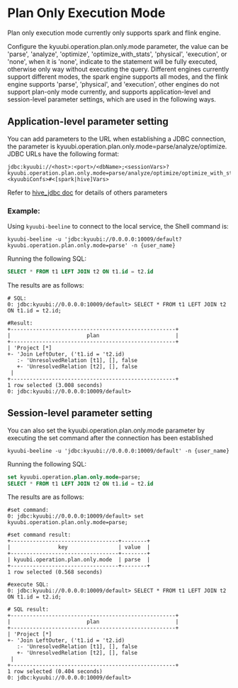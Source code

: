 <!--
- Licensed to the Apache Software Foundation (ASF) under one or more
- contributor license agreements.  See the NOTICE file distributed with
- this work for additional information regarding copyright ownership.
- The ASF licenses this file to You under the Apache License, Version 2.0
- (the "License"); you may not use this file except in compliance with
- the License.  You may obtain a copy of the License at
-
-   http://www.apache.org/licenses/LICENSE-2.0
-
- Unless required by applicable law or agreed to in writing, software
- distributed under the License is distributed on an "AS IS" BASIS,
- WITHOUT WARRANTIES OR CONDITIONS OF ANY KIND, either express or implied.
- See the License for the specific language governing permissions and
- limitations under the License.
-->

# Plan Only Execution Mode

Plan only execution mode currently only supports spark and flink engine.

Configure the kyuubi.operation.plan.only.mode parameter, the value can be 'parse', 'analyze', 'optimize', 'optimize_with_stats', 'physical', 'execution', or 'none', when it is 'none', indicate to the statement will be fully executed, otherwise only way without executing the query. Different engines currently support different modes, the spark engine supports all modes, and the flink engine supports 'parse', 'physical', and 'execution', other engines do not support plan-only mode currently, and supports application-level and session-level parameter settings, which are used in the following ways.

## Application-level parameter setting

You can add parameters to the URL when establishing a JDBC connection, the parameter is kyuubi.operation.plan.only.mode=parse/analyze/optimize.
JDBC URLs have the following format:

```shell
jdbc:kyuubi://<host>:<port>/<dbName>;<sessionVars>?kyuubi.operation.plan.only.mode=parse/analyze/optimize/optimize_with_stats/physical/execution/none;<kyuubiConfs>#<[spark|hive]Vars>
```

Refer to [hive_jdbc doc](../../jdbc/hive_jdbc.md) for details of others parameters

### Example:

Using `kyuubi-beeline` to connect to the local service, the Shell command is:

```shell
kyuubi-beeline -u 'jdbc:kyuubi://0.0.0.0:10009/default?kyuubi.operation.plan.only.mode=parse' -n {user_name}
```

Running the following SQL:

```sql
SELECT * FROM t1 LEFT JOIN t2 ON t1.id = t2.id
```

The results are as follows:

```shell
# SQL:
0: jdbc:kyuubi://0.0.0.0:10009/default> SELECT * FROM t1 LEFT JOIN t2 ON t1.id = t2.id;

#Result:
+----------------------------------------------------+
|                        plan                        |
+----------------------------------------------------+
| 'Project [*]
+- 'Join LeftOuter, ('t1.id = 't2.id)
   :- 'UnresolvedRelation [t1], [], false
   +- 'UnresolvedRelation [t2], [], false
 |
+----------------------------------------------------+
1 row selected (3.008 seconds)
0: jdbc:kyuubi://0.0.0.0:10009/default>
```

## Session-level parameter setting

You can also set the kyuubi.operation.plan.only.mode parameter by executing the set command after the connection has been established

```shell
kyuubi-beeline -u 'jdbc:kyuubi://0.0.0.0:10009/default' -n {user_name}
```

Running the following SQL:

```sql
set kyuubi.operation.plan.only.mode=parse;
SELECT * FROM t1 LEFT JOIN t2 ON t1.id = t2.id
```

The results are as follows:

```shell
#set command:
0: jdbc:kyuubi://0.0.0.0:10009/default> set kyuubi.operation.plan.only.mode=parse;

#set command result:
+----------------------------------+--------+
|               key                | value  |
+----------------------------------+--------+
| kyuubi.operation.plan.only.mode  | parse  |
+----------------------------------+--------+
1 row selected (0.568 seconds)

#execute SQL:
0: jdbc:kyuubi://0.0.0.0:10009/default> SELECT * FROM t1 LEFT JOIN t2 ON t1.id = t2.id;

# SQL result:
+----------------------------------------------------+
|                        plan                        |
+----------------------------------------------------+
| 'Project [*]
+- 'Join LeftOuter, ('t1.id = 't2.id)
   :- 'UnresolvedRelation [t1], [], false
   +- 'UnresolvedRelation [t2], [], false
 |
+----------------------------------------------------+
1 row selected (0.404 seconds)
0: jdbc:kyuubi://0.0.0.0:10009/default>
```

